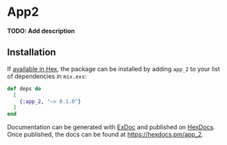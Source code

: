 # App2

**TODO: Add description**

## Installation

If [available in Hex](https://hex.pm/docs/publish), the package can be installed
by adding `app_2` to your list of dependencies in `mix.exs`:

```elixir
def deps do
  [
    {:app_2, "~> 0.1.0"}
  ]
end
```

Documentation can be generated with [ExDoc](https://github.com/elixir-lang/ex_doc)
and published on [HexDocs](https://hexdocs.pm). Once published, the docs can
be found at <https://hexdocs.pm/app_2>.

